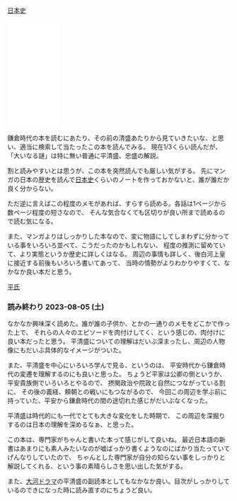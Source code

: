 [日本史](%E6%97%A5%E6%9C%AC%E5%8F%B2)

<iframe sandbox="allow-popups allow-scripts allow-modals allow-forms allow-same-origin" style="width:120px;height:240px;" marginwidth="0" marginheight="0" scrolling="no" frameborder="0" src="//rcm-fe.amazon-adsystem.com/e/cm?lt1=_blank&bc1=000000&IS2=1&bg1=FFFFFF&fc1=000000&lc1=0000FF&t=karino203-22&language=ja_JP&o=9&p=8&l=as4&m=amazon&f=ifr&ref=as_ss_li_til&asins=B0081BLTO6&linkId=701d02bb11e6f2d4e725665920564f1b"></iframe>

鎌倉時代の本を読むにあたり、その前の清盛あたりから見ていきたいな、と思い、適当に検索して当たったこの本を読んでみる。
現在1/3くらい読んだが、「大いなる謎」は特に無い普通に平清盛、忠盛の解説。

割と読みやすいとは思うが、この本を突然読んでも厳しい気がする。
先にマンガの日本の歴史を読んで[日本史](%E6%97%A5%E6%9C%AC%E5%8F%B2)くらいのノートを作っておかないと、誰が誰だか良く分からない。

ただ逆に言えばこの程度のメモがあれば、すらすら読める。各話は1ページから数ページ程度の短さなので、
そんな気合なくても区切りが良い所まで読めるので読む気になる。

また、マンガよりはしっかりした本なので、変に物語にしてしまわずに分かっている事をいろいろ並べて、こうだったのかもしれない、
程度の推測に留めていて、より実態というか歴史に詳しくはなる。
周辺の事情も詳しく、後白河上皇に接近する前後もいろいろ書いてあって、
当時の情勢がよりわかりやすくて、なかなか良い本だと思う。

[平氏](%E5%B9%B3%E6%B0%8F)

### 読み終わり 2023-08-05 (土)

なかなか興味深く読めた。誰が誰の子供か、とかの一通りのメモをどこかで作った上で、
それらの人々のエピソードを肉付けしてく、という感じの、肉付けに良い本だったと思う。
平清盛についての理解はだいぶ深まったし、周辺の人物像にもだいぶ具体的なイメージがついた。

また、平清盛を中心にいろいろ学んで見る、というのは、
平安時代から鎌倉時代の変遷を理解するのにも良いと思った。
ちょうど平家は公卿の側というか、平安貴族側でいろいろとやるので、
摂関政治や院政と自然につながっている割に、
その後の義経、頼朝との戦いにもつながるので、
今回この周辺を学ぶ前に持っていた、平安から鎌倉時代の間の途切れた感じがだいぶなくなった。

平清盛は時代的にも一代でとても大きな変化をした時期で、
この周辺を深掘りするのは日本の理解を深めるなぁ、と思った。

この本は、専門家がちゃんと書いた本って感じがして良いね。
最近日本語の新書はあまりにも素人みたいなのが嘘ばっかり書くようなのにばかり当たっていてげんなりしていたので、
ちゃんとした専門家が自分の知らない事をしっかりと解説してくれる、という事の素晴らしさを思い出した気がする。

また、[大河ドラマ](%E5%A4%A7%E6%B2%B3%E3%83%89%E3%83%A9%E3%83%9E)の平清盛の副読本としてもなかなか良い。目次がしっかりしているのできになった時に読み直すのにちょうど良い。